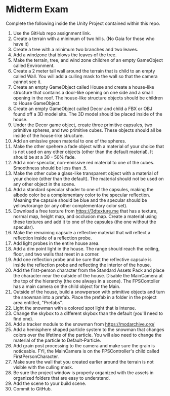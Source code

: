 # Midterm Exam

Complete the following inside the Unity Project contained within this repo. 

1. Use the GitHub repo assignment link.
2. Create a terrain with a minimum of two hills. (No Gaia for those who have it)
3. Create a tree with a minimum two branches and two leaves.
4. Add a windzone that blows the leaves of the tree. 
5. Make the terrain, tree, and wind zone children of an empty GameObject called Environment.
6. Create a 2 meter tall wall around the terrain that is child to an empty called Wall.  You will add a culling mask to the wall so that the camera cannot see it.
7. Create an empty GameObject called House and create a house-like structure that contains a door-like opening on one side and a small opening in the roof.  The house-like structure objects should be children to House GameObject.
8. Create an empty GameObject called Decor and child a FBX or OBJ found off a 3D model site.  The 3D model should be placed inside of the house. 
9. Under the Decor game object, create three primitive capsules, two primitive spheres, and two primitive cubes. These objects should all be inside of the house-like structure.
10. Add an emissive green material to one of the spheres. 
11. Make the other spehere a fade object with a material of your choice that is not used on any other objects (other than the default material). It should be at a 30 - 50% fade. 
12. Add a non-specular, non-emissive red material to one of the cubes.  Smoothness should be less than .5.
13. Make the other cube a glass-like transparent object with a material of your choice (other than the default). The material should not be used on any other object in the scene. 
14. Add a standard specular shader to one of the capsules, making the albedo color be a complementary color to the specular reflection. Meaning the capsule should be blue and the specular should be yellow/orange (or any other complementary color set). 
15. Download a free texture from https://3dtexture.me that has a texture, normal map, height map, and occlusion map.  Create a material using these textures and add it to one of the capsules (the one without the specular). 
16. Make the remaining capsule a reflective material that will reflect a reflection inside of a reflection probe.  
17. Add light probes in the entire house area.
18. Add a dim point light in the house.  The range should reach the ceiling, floor, and two walls that meet in a corner. 
19. Add one reflection probe and be sure that the reflective capsule is inside the reflection probe and reflecting the interior of the house. 
20. Add the first-person character from the Standard Assets Pack and place the character near the outside of the house. Disable the MainCamera at the top of the hierarchy (the one always in a scene). The FPSContoller has a main camera on the child object for the Main.
21. Outside of the house, build a snowperson with primitive objects and turn the snowman into a prefab.  Place the prefab in a folder in the project area entitled, "Prefabs". 
22. Light the snowman with a colored spot light that is intense.  
23. Change the skybox to a different skybox than the default (you'll need to find one). 
24. Add a tracker module to the snowman from https://modarchive.org/
25. Add a hemisphere shaped particle system to the snowman that changes colors over the lifetime of the particle. You will also need to change the material of the particle to Default-Particle. 
26. Add grain post processing to the camera and make sure the grain is noticeable.  FYI, the MainCamera is on the FPSController's child called FirstPersonCharacter. 
27. Make sure the wall that you created earlier around the terrain is not visible with the culling mask. 
28. Be sure the project window is properly organized with the assets in organized folders that are easy to understand. 
29. Add the scene to your build scene. 
30. Commit to GitHub. 
